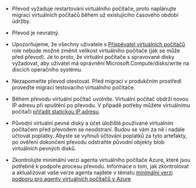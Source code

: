 
* Převod vyžaduje restartování virtuálního počítače, proto naplánujte migraci virtuálních počítačů během už existujícího časového období údržby. 

* Převod je nevratný. 

* Upozorňujeme, že všechny uživatele s [Přispěvatel virtuálních počítačů](../articles/role-based-access-control/built-in-roles.md#virtual-machine-contributor) role nebude možné změnit velikost virtuálního počítače (jak se může před převod). Je to proto, že virtuální počítače s spravované disky vyžadovat, aby uživatel má oprávnění Microsoft.Compute/disks/write na discích operačního systému.

* Nezapomeňte převod otestovat. Před migrací v produkčním prostředí proveďte migraci testovacího virtuálního počítače.

* Během převodu virtuální počítač uvolníte. Virtuální počítač obdrží novou IP adresu při spuštění po převodu. V případě potřeby můžete virtuálnímu počítači [přiřadit statickou IP adresu](../articles/virtual-network/virtual-network-ip-addresses-overview-arm.md).

* Původní virtuální pevné disky a účet úložiště používané virtuálním počítačem před převodem se neodstraní. Budou se vám za ně i nadále účtovat poplatky. Abyste se vyhnuli účtování poplatků za tyto artefakty, po ověření dokončení převodu odstraňte původní objekty blob virtuálních pevných disků.

* Zkontrolujte minimální verzi agenta virtuálního počítače Azure, které jsou potřebné k podpoře procesu převodu. Informace o tom, jak zkontrolovat a aktualizovat vaše verze agenta najdete v tématu [minimální verzi podporu pro agenty virtuálních počítačů v Azure](https://support.microsoft.com/help/4049215/extensions-and-virtual-machine-agent-minimum-version-support)